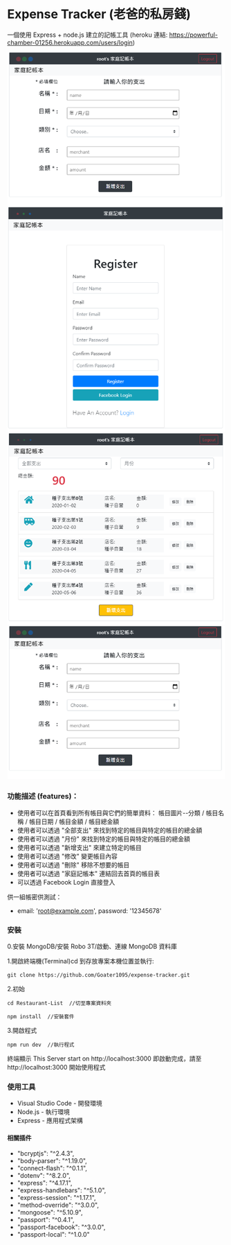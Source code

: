 # Expense Tracker (老爸的私房錢)

一個使用 Express + node.js 建立的記帳工具
(heroku 連結: https://powerful-chamber-01256.herokuapp.com/users/login)

![Login Page](https://github.com/Goater1095/expense-tracker/blob/master/public/images/add.PNG)
![Register Page](https://github.com/Goater1095/expense-tracker/blob/master/public/images/register.PNG)
![Home Page](https://github.com/Goater1095/expense-tracker/blob/master/public/images/home.PNG)
![Add Page](https://github.com/Goater1095/expense-tracker/blob/master/public/images/add.PNG)

### 功能描述 (features)：

- 使用者可以在首頁看到所有帳目與它們的簡單資料：
  帳目圖片--分類 / 帳目名稱 / 帳目日期 / 帳目金額 / 帳目總金額
- 使用者可以透過 "全部支出" 來找到特定的帳目與特定的帳目的總金額
- 使用者可以透過 "月份" 來找到特定的帳目與特定的帳目的總金額
- 使用者可以透過 "新增支出" 來建立特定的帳目
- 使用者可以透過 "修改" 變更帳目內容
- 使用者可以透過 "刪除" 移除不想要的帳目
- 使用者可以透過 "家庭記帳本" 連結回去首頁的帳目表
- 可以透過 Facebook Login 直接登入

供一組帳密供測試：

- email: 'root@example.com', password: '12345678'

### 安裝

0.安裝 MongoDB/安裝 Robo 3T/啟動、連線 MongoDB 資料庫

1.開啟終端機(Terminal)cd 到存放專案本機位置並執行:

```
git clone https://github.com/Goater1095/expense-tracker.git
```

2.初始

```
cd Restaurant-List  //切至專案資料夾
```

```
npm install  //安裝套件
```

3.開啟程式

```
npm run dev  //執行程式
```

終端顯示 This Server start on http://localhost:3000
即啟動完成，請至 http://localhost:3000 開始使用程式

### 使用工具

- Visual Studio Code - 開發環境
- Node.js - 執行環境
- Express - 應用程式架構

#### 相關插件

- "bcryptjs": "^2.4.3",
- "body-parser": "^1.19.0",
- "connect-flash": "^0.1.1",
- "dotenv": "^8.2.0",
- "express": "^4.17.1",
- "express-handlebars": "^5.1.0",
- "express-session": "^1.17.1",
- "method-override": "^3.0.0",
- "mongoose": "^5.10.9",
- "passport": "^0.4.1",
- "passport-facebook": "^3.0.0",
- "passport-local": "^1.0.0"
